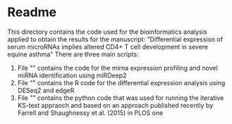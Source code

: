 # Readme
This directory contains the code used for the bioinformatics analysis applied to obtain the results for the manuscript:
"Differential expression of serum microRNAs implies altered CD4+ T cell development in severe equine asthma"
There are three main scripts:
1. File "" contains the code for the mirna expression profiling and novel miRNA identification using miRDeep2
2. File "" contains the R code for the differential expression analysis using DESeq2 and edgeR
3. File "" contains the python code that was used for running the iterative KS-test appraoch and based on an approach published recently by Farrell and Shaughnessy et al. (2015) in PLOS one
